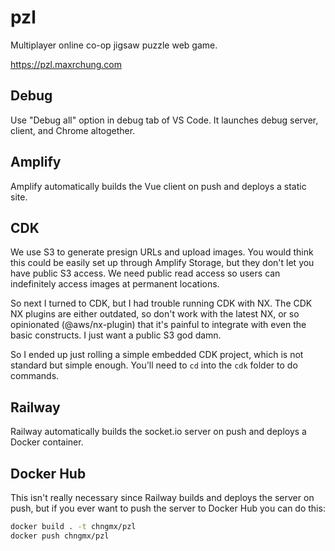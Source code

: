 # pzl

Multiplayer online co-op jigsaw puzzle web game.

<https://pzl.maxrchung.com>

## Debug

Use "Debug all" option in debug tab of VS Code. It launches debug server, client, and
Chrome altogether.

## Amplify

Amplify automatically builds the Vue client on push and deploys a static site.

## CDK

We use S3 to generate presign URLs and upload images. You would think this could
be easily set up through Amplify Storage, but they don't let you have public S3
access. We need public read access so users can indefinitely access images at
permanent locations.

So next I turned to CDK, but I had trouble running CDK with NX. The CDK NX
plugins are either outdated, so don't work with the latest NX, or so opinionated
(@aws/nx-plugin) that it's painful to integrate with even the basic constructs.
I just want a public S3 god damn.

So I ended up just rolling a simple embedded CDK project, which is not standard
but simple enough. You'll need to `cd` into the `cdk` folder to do commands.

## Railway

Railway automatically builds the socket.io server on push and deploys a Docker
container.

## Docker Hub

This isn't really necessary since Railway builds and deploys the server on push,
but if you ever want to push the server to Docker Hub you can do this:

```sh
docker build . -t chngmx/pzl
docker push chngmx/pzl
```
